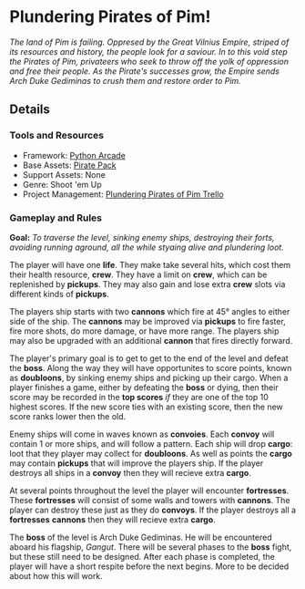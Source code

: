 # Plundering Pirates of Pim!

*The land of Pim is failing. Oppresed by the Great Vilnius Empire, striped of its resources and history, the people look for a saviour. In to this void step the Pirates of Pim, privateers who seek to throw off the yolk of oppression and free their people. As the Pirate's successes grow, the Empire sends Arch Duke Gediminas to crush them and restore order to Pim.*

## Details

### Tools and Resources

- Framework: [Python Arcade](https://pythonhosted.org/arcade/index.html "Python Arcade")
- Base Assets: [Pirate Pack](http://kenney.nl/assets/pirate-pack "Pirate Pack")
- Support Assets: None
- Genre: Shoot 'em Up
- Project Management: [Plundering Pirates of Pim Trello](https://trello.com/b/KyhPjpRT/plundering-pirates-of-pim 'Plundering Pirates of Pim Trello')

### Gameplay and Rules
**Goal:** *To traverse the level, sinking enemy ships, destroying their forts, avoiding running aground, all the while styaing alive and plundering loot.*

The player will have one **life**. They make take several hits, which cost them their health resource, **crew**. They have a limit on **crew**, which can be replenished by **pickups**. They may also gain and lose extra **crew** slots via different kinds of **pickups**.

The players ship starts with two **cannons** which fire at 45° angles to either side of the ship. The **cannons** may be improved via **pickups** to fire faster, fire more shots, do more damage, or have more range. The players ship may also be upgraded with an additional **cannon** that fires directly forward.

The player's primary goal is to get to get to the end of the level and defeat the **boss**. Along the way they will have opportunites to score points, known as **doubloons**, by sinking enemy ships and picking up their cargo. When a player finishes a game, either by defeating the **boss** or dying, then their score may be recorded in the **top scores** *if* they are one of the top 10 highest scores. If the new score ties with an existing score, then the new score ranks lower then the old.

Enemy ships will come in waves known as **convoies**. Each **convoy** will contain 1 or more ships, and will follow a pattern. Each ship will drop **cargo**: loot that they player may collect for **doubloons**. As well as points the **cargo** may contain **pickups** that will improve the players ship. If the player destroys all ships in a **convoy** then they will recieve extra **cargo**.

At several points throughout the level the player will encounter **fortresses**. These **fortresses** will consist of some walls and towers with **cannons**. The player can destroy these just as they do **convoys**. If the player destroys all a **fortresses** **cannons** then they will recieve extra **cargo**.

The **boss** of the level is Arch Duke Gediminas. He will be encountered aboard his flagship, *Gangut*. There will be several phases to the **boss** fight, but these still need to be designed. After each phase is completed, the player will have a short respite before the next begins. More to be decided about how this will work.
